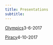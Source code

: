 ```yaml
---
title: Presentations
subtitle:
---
```


[Olympics](https://rawgit.com/spitalnyd/spitalnyd-Olympics1-presentation/master/piracy.html)3-6-2017

[Piracy](https://rawgit.com/spitalnyd/spitalnyd-piracy101-presentation/master/Spitalnyd-Piracy.html)4-10-2017
